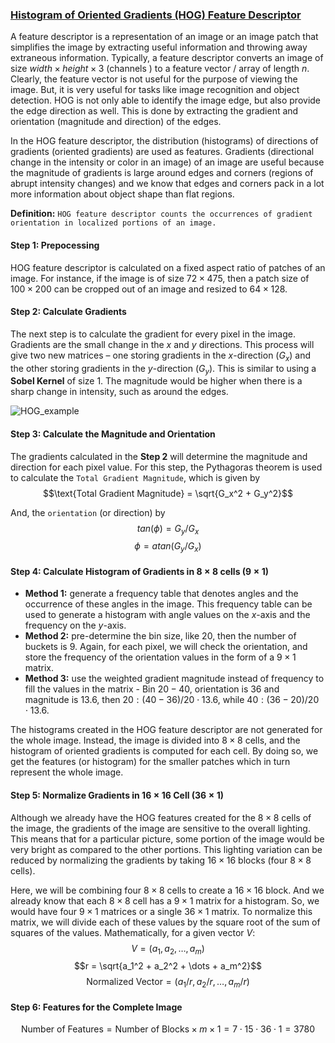 ### [Histogram of Oriented Gradients (HOG) Feature Descriptor](https://www.analyticsvidhya.com/blog/2019/09/feature-engineering-images-introduction-hog-feature-descriptor/#h-step-1-preprocess-the-data-64-x-128)

A feature descriptor is a representation of an image or an image patch that simplifies the image by extracting useful information and throwing away extraneous information. Typically, a feature descriptor converts an image of size $width \times height \times 3$ (channels ) to a feature vector / array of length $n$. Clearly, the feature vector is not useful for the purpose of viewing the image. But, it is very useful for tasks like image recognition and object detection. HOG is not only able to identify the image edge, but also provide the edge direction as well. This is done by extracting the gradient and orientation (magnitude and direction) of the edges.

In the HOG feature descriptor, the distribution (histograms) of directions of gradients (oriented gradients) are used as features. Gradients (directional change in the intensity or color in an image) of an image are useful because the magnitude of gradients is large around edges and corners (regions of abrupt intensity changes) and we know that edges and corners pack in a lot more information about object shape than flat regions.

**Definition:** ``HOG feature descriptor counts the occurrences of gradient orientation in localized portions of an image.``

#### Step 1: Prepocessing

HOG feature descriptor is calculated on a fixed aspect ratio of patches of an image. For instance, if the image is of size $72 \times 475$, then a patch size of $100 \times 200$ can be cropped out of an image and resized to $64 \times 128$. 

#### Step 2: Calculate Gradients
The next step is to calculate the gradient for every pixel in the image. Gradients are the small change in the $x$ and $y$ directions. This process will give two new matrices – one storing gradients in the $x$-direction ($G_x$) and the other storing gradients in the $y$-direction ($G_y$). This is similar to using a **Sobel Kernel** of size $1$. The magnitude would be higher when there is a sharp change in intensity, such as around the edges.

![HOG_example](https://github.com/jianghaochu/dtw/assets/31481788/934abba5-fb2d-485a-903d-19d8c7a67075)

#### Step 3: Calculate the Magnitude and Orientation
The gradients calculated in the **Step 2** will determine the magnitude and direction for each pixel value. For this step, the Pythagoras theorem is used to calculate the ``Total Gradient Magnitude``, which is given by
$$\text{Total Gradient Magnitude} = \sqrt{G_x^2 + G_y^2}$$

And, the ``orientation`` (or direction) by 
$$tan(\phi) = G_y/G_x$$
$$\phi = atan(G_y/G_x)$$

#### Step 4: Calculate Histogram of Gradients in $8 \times 8$ cells ($9 \times 1$)
+ **Method 1:** generate a frequency table that denotes angles and the occurrence of these angles in the image. This frequency table can be used to generate a histogram with angle values on the $x$-axis and the frequency on the $y$-axis.
+ **Method 2:** pre-determine the bin size, like $20$, then the number of buckets is $9$. Again, for each pixel, we will check the orientation, and store the frequency of the orientation values in the form of a $9 \times 1$ matrix. 
+ **Method 3:** use the weighted gradient magnitude instead of frequency to fill the values in the matrix - Bin $20-40$, orientation is $36$ and magnitude is $13.6$, then $20: (40-36)/20 \cdot 13.6$, while $40: (36-20)/20 \cdot 13.6$.

The histograms created in the HOG feature descriptor are not generated for the whole image. Instead, the image is divided into $8 \times 8$ cells, and the histogram of oriented gradients is computed for each cell. By doing so, we get the features (or histogram) for the smaller patches which in turn represent the whole image.

#### Step 5: Normalize Gradients in $16 \times 16$ Cell ($36 \times 1$)
Although we already have the HOG features created for the $8 \times 8$ cells of the image, the gradients of the image are sensitive to the overall lighting. This means that for a particular picture, some portion of the image would be very bright as compared to the other portions. This lighting variation can be reduced by normalizing the gradients by taking $16 × 16$ blocks (four $8 \times 8$ cells). 

Here, we will be combining four $8 \times 8$ cells to create a  $16 \times 16$  block. And we already know that each $8 \times 8$ cell has a $9 \times 1$ matrix for a histogram. So, we would have four $9 \times 1$ matrices or a single $36 \times 1$ matrix. To normalize this matrix, we will divide each of these values by the square root of the sum of squares of the values. Mathematically, for a given vector $V$:
$$V  = (a_1, a_2, \dots, a_m)$$
$$r = \sqrt{a_1^2 + a_2^2 + \dots + a_m^2}$$
$$\text{Normalized Vector} = (a_1/r, a_2/r, \dots, a_m/r)$$

#### Step 6: Features for the Complete Image

$$\text{Number of Features} = \text{Number of Blocks} \times m \times 1 = 7 \cdot 15 \cdot 36 \cdot 1 = 3780$$

